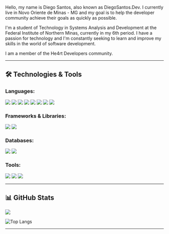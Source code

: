 <p>Hello, my name is Diego Santos, also known as DiegoSantos.Dev. I currently live in Novo Oriente de Minas - MG and my goal is to help the developer community achieve their goals as quickly as possible.</p>

<p>I'm a student of Technology in Systems Analysis and Development at the Federal Institute of Northern Minas, currently in my 6th period. I have a passion for technology and I'm constantly seeking to learn and improve my skills in the world of software development.</p>

<p>I am a member of the He4rt Developers community.</p>

---

## 🛠️ Technologies & Tools

### Languages:
[![](https://img.shields.io/badge/HTML-239120?style=for-the-badge&logo=html5&logoColor=white)](https://developer.mozilla.org/en-US/docs/Web/HTML)
[![](https://img.shields.io/badge/CSS-239120?style=for-the-badge&logo=css3&logoColor=white)](https://developer.mozilla.org/en-US/docs/Web/CSS)
[![](https://img.shields.io/badge/JavaScript-F7DF1E?style=for-the-badge&logo=javascript&logoColor=black)](https://developer.mozilla.org/en-US/docs/Web/JavaScript)
[![](https://img.shields.io/badge/TypeScript-007ACC?style=for-the-badge&logo=typescript&logoColor=white)](https://www.typescriptlang.org/)
[![](https://img.shields.io/badge/Python-14354C?style=for-the-badge&logo=python&logoColor=white)](https://www.python.org/)
[![](https://img.shields.io/badge/PHP-777BB4?style=for-the-badge&logo=php&logoColor=white)](https://www.php.net/)
[![](https://img.shields.io/badge/C%2B%2B-00599C?style=for-the-badge&logo=c%2B%2B&logoColor=white)](https://isocpp.org/)
[![](https://img.shields.io/badge/Java-007396?style=for-the-badge&logo=java&logoColor=white)](https://www.java.com/)

### Frameworks & Libraries:
[![](https://img.shields.io/badge/Node.js-43853D?style=for-the-badge&logo=node.js&logoColor=white)](https://nodejs.org/)
[![](https://img.shields.io/badge/React-20232A?style=for-the-badge&logo=react&logoColor=61DAFB)](https://reactjs.org/)

### Databases:
[![](https://img.shields.io/badge/MySQL-005C84?style=for-the-badge&logo=mysql&logoColor=white)](https://www.mysql.com/)
[![](https://img.shields.io/badge/PostgreSQL-316192?style=for-the-badge&logo=postgresql&logoColor=white)](https://www.postgresql.org/)

### Tools:
[![](https://img.shields.io/badge/Docker-2CA5E0?style=for-the-badge&logo=docker&logoColor=white)](https://www.docker.com/)
[![](https://img.shields.io/badge/Insomnia-5849be?style=for-the-badge&logo=Insomnia&logoColor=white)](https://insomnia.rest/)
[![](https://img.shields.io/badge/eslint-3A33D1?style=for-the-badge&logo=eslint&logoColor=white)](https://eslint.org/)

---

## 📊 GitHub Stats

<picture>
  <source srcset="https://github-readme-stats.vercel.app/api?username=Diegodevops26&show_icons=true&theme= highcontrast" media="(prefers-color-scheme: highcontrast)" />
  <source srcset="https://github-readme-stats.vercel.app/api?username=Diegodevops26&show_icons=true" media="(prefers-color-scheme:dark), (prefers-color-scheme: no-preference)" />
  <img src="https://github-readme-stats.vercel.app/api?username=Diegodevops26&show_icons=true" />
</picture>

![Top Langs](https://github-readme-stats.vercel.app/api/top-langs/?username=Diegodevops26&layout=compact)

---

##



